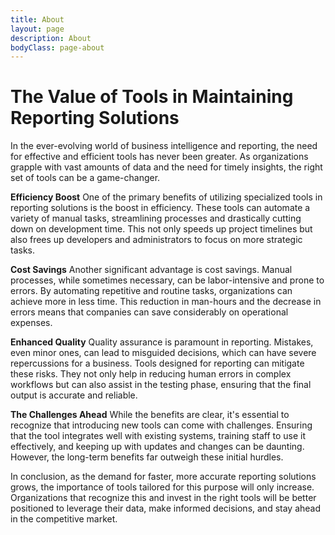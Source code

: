 ```yaml
---
title: About
layout: page
description: About
bodyClass: page-about
---
```


# The Value of Tools in Maintaining Reporting Solutions

In the ever-evolving world of business intelligence and reporting, the need for effective and efficient tools has never been greater. As organizations grapple with vast amounts of data and the need for timely insights, the right set of tools can be a game-changer.

**Efficiency Boost**
One of the primary benefits of utilizing specialized tools in reporting solutions is the boost in efficiency. These tools can automate a variety of manual tasks, streamlining processes and drastically cutting down on development time. This not only speeds up project timelines but also frees up developers and administrators to focus on more strategic tasks.

**Cost Savings**
Another significant advantage is cost savings. Manual processes, while sometimes necessary, can be labor-intensive and prone to errors. By automating repetitive and routine tasks, organizations can achieve more in less time. This reduction in man-hours and the decrease in errors means that companies can save considerably on operational expenses.

**Enhanced Quality**
Quality assurance is paramount in reporting. Mistakes, even minor ones, can lead to misguided decisions, which can have severe repercussions for a business. Tools designed for reporting can mitigate these risks. They not only help in reducing human errors in complex workflows but can also assist in the testing phase, ensuring that the final output is accurate and reliable.

**The Challenges Ahead**
While the benefits are clear, it's essential to recognize that introducing new tools can come with challenges. Ensuring that the tool integrates well with existing systems, training staff to use it effectively, and keeping up with updates and changes can be daunting. However, the long-term benefits far outweigh these initial hurdles.

In conclusion, as the demand for faster, more accurate reporting solutions grows, the importance of tools tailored for this purpose will only increase. Organizations that recognize this and invest in the right tools will be better positioned to leverage their data, make informed decisions, and stay ahead in the competitive market.